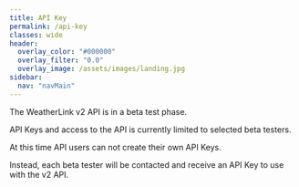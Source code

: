 ```yaml
---
title: API Key
permalink: /api-key
classes: wide
header:
  overlay_color: "#000000"
  overlay_filter: "0.0"
  overlay_image: /assets/images/landing.jpg
sidebar:
  nav: "navMain"
---
```


The WeatherLink v2 API is in a beta test phase.

API Keys and access to the API is currently limited to selected beta testers.

At this time API users can not create their own API Keys.

Instead, each beta tester will be contacted and receive an API Key to use with the v2 API.

